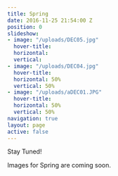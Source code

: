 ```yaml
---
title: Spring
date: 2016-11-25 21:54:00 Z
position: 0
slideshow:
- image: "/uploads/DEC05.jpg"
  hover-title:
  horizontal:
  vertical:
- image: "/uploads/DEC04.jpg"
  hover-title:
  horizontal: 50%
  vertical: 50%
- image: "/uploads/aDEC01.JPG"
  hover-title:
  horizontal: 50%
  vertical: 50%
navigation: true
layout: page
active: false
---
```


Stay Tuned!

Images for Spring are coming soon.
